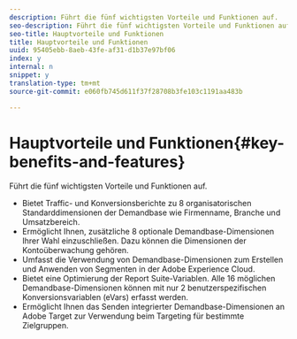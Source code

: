 ```yaml
---
description: Führt die fünf wichtigsten Vorteile und Funktionen auf.
seo-description: Führt die fünf wichtigsten Vorteile und Funktionen auf.
seo-title: Hauptvorteile und Funktionen
title: Hauptvorteile und Funktionen
uuid: 95405ebb-8aeb-43fe-af31-d1b37e97bf06
index: y
internal: n
snippet: y
translation-type: tm+mt
source-git-commit: e060fb745d611f37f28708b3fe103c1191aa483b

---
```



# Hauptvorteile und Funktionen{#key-benefits-and-features}

Führt die fünf wichtigsten Vorteile und Funktionen auf.

* Bietet Traffic- und Konversionsberichte zu 8 organisatorischen Standarddimensionen der Demandbase wie Firmenname, Branche und Umsatzbereich.
* Ermöglicht Ihnen, zusätzliche 8 optionale Demandbase-Dimensionen Ihrer Wahl einzuschließen. Dazu können die Dimensionen der Kontoüberwachung gehören.
* Umfasst die Verwendung von Demandbase-Dimensionen zum Erstellen und Anwenden von Segmenten in der Adobe Experience Cloud.
* Bietet eine Optimierung der Report Suite-Variablen. Alle 16 möglichen Demandbase-Dimensionen können mit nur 2 benutzerspezifischen Konversionsvariablen (eVars) erfasst werden.
* Ermöglicht Ihnen das Senden integrierter Demandbase-Dimensionen an Adobe Target zur Verwendung beim Targeting für bestimmte Zielgruppen.

